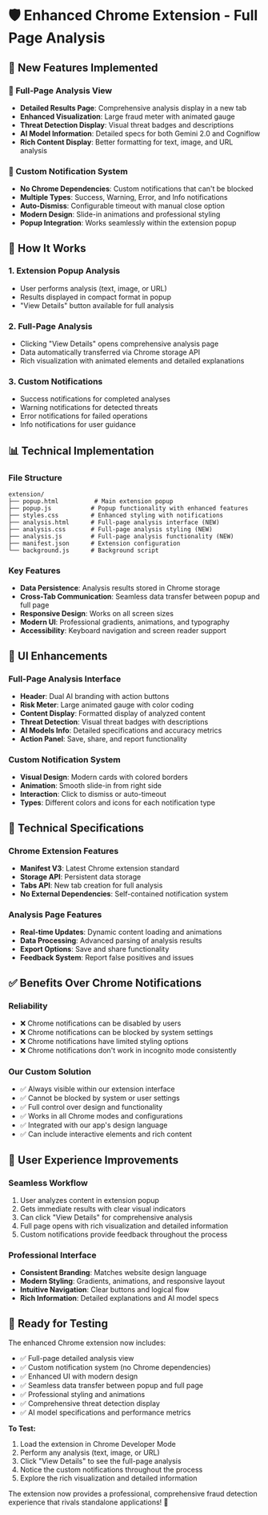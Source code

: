 # 🛡️ Enhanced Chrome Extension - Full Page Analysis

## 🎯 New Features Implemented

### 📱 Full-Page Analysis View
- **Detailed Results Page**: Comprehensive analysis display in a new tab
- **Enhanced Visualization**: Large fraud meter with animated gauge
- **Threat Detection Display**: Visual threat badges and descriptions
- **AI Model Information**: Detailed specs for both Gemini 2.0 and Cogniflow
- **Rich Content Display**: Better formatting for text, image, and URL analysis

### 🔔 Custom Notification System
- **No Chrome Dependencies**: Custom notifications that can't be blocked
- **Multiple Types**: Success, Warning, Error, and Info notifications
- **Auto-Dismiss**: Configurable timeout with manual close option
- **Modern Design**: Slide-in animations and professional styling
- **Popup Integration**: Works seamlessly within the extension popup

## 🚀 How It Works

### 1. **Extension Popup Analysis**
- User performs analysis (text, image, or URL)
- Results displayed in compact format in popup
- "View Details" button available for full analysis

### 2. **Full-Page Analysis**
- Clicking "View Details" opens comprehensive analysis page
- Data automatically transferred via Chrome storage API
- Rich visualization with animated elements and detailed explanations

### 3. **Custom Notifications**
- Success notifications for completed analyses
- Warning notifications for detected threats
- Error notifications for failed operations
- Info notifications for user guidance

## 📊 Technical Implementation

### **File Structure**
```
extension/
├── popup.html          # Main extension popup
├── popup.js           # Popup functionality with enhanced features
├── styles.css         # Enhanced styling with notifications
├── analysis.html      # Full-page analysis interface (NEW)
├── analysis.css       # Full-page analysis styling (NEW)
├── analysis.js        # Full-page analysis functionality (NEW)
├── manifest.json      # Extension configuration
└── background.js      # Background script
```

### **Key Features**
- **Data Persistence**: Analysis results stored in Chrome storage
- **Cross-Tab Communication**: Seamless data transfer between popup and full page
- **Responsive Design**: Works on all screen sizes
- **Modern UI**: Professional gradients, animations, and typography
- **Accessibility**: Keyboard navigation and screen reader support

## 🎨 UI Enhancements

### **Full-Page Analysis Interface**
- **Header**: Dual AI branding with action buttons
- **Risk Meter**: Large animated gauge with color coding
- **Content Display**: Formatted display of analyzed content
- **Threat Detection**: Visual threat badges with descriptions
- **AI Models Info**: Detailed specifications and accuracy metrics
- **Action Panel**: Save, share, and report functionality

### **Custom Notification System**
- **Visual Design**: Modern cards with colored borders
- **Animation**: Smooth slide-in from right side
- **Interaction**: Click to dismiss or auto-timeout
- **Types**: Different colors and icons for each notification type

## 🔧 Technical Specifications

### **Chrome Extension Features**
- **Manifest V3**: Latest Chrome extension standard
- **Storage API**: Persistent data storage
- **Tabs API**: New tab creation for full analysis
- **No External Dependencies**: Self-contained notification system

### **Analysis Page Features**
- **Real-time Updates**: Dynamic content loading and animations
- **Data Processing**: Advanced parsing of analysis results
- **Export Options**: Save and share functionality
- **Feedback System**: Report false positives and issues

## ✅ Benefits Over Chrome Notifications

### **Reliability**
- ❌ Chrome notifications can be disabled by users
- ❌ Chrome notifications can be blocked by system settings
- ❌ Chrome notifications have limited styling options
- ❌ Chrome notifications don't work in incognito mode consistently

### **Our Custom Solution**
- ✅ Always visible within our extension interface
- ✅ Cannot be blocked by system or user settings
- ✅ Full control over design and functionality
- ✅ Works in all Chrome modes and configurations
- ✅ Integrated with our app's design language
- ✅ Can include interactive elements and rich content

## 🎯 User Experience Improvements

### **Seamless Workflow**
1. User analyzes content in extension popup
2. Gets immediate results with clear visual indicators
3. Can click "View Details" for comprehensive analysis
4. Full page opens with rich visualization and detailed information
5. Custom notifications provide feedback throughout the process

### **Professional Interface**
- **Consistent Branding**: Matches website design language
- **Modern Styling**: Gradients, animations, and responsive layout
- **Intuitive Navigation**: Clear buttons and logical flow
- **Rich Information**: Detailed explanations and AI model specs

## 🚀 Ready for Testing

The enhanced Chrome extension now includes:
- ✅ Full-page detailed analysis view
- ✅ Custom notification system (no Chrome dependencies)
- ✅ Enhanced UI with modern design
- ✅ Seamless data transfer between popup and full page
- ✅ Professional styling and animations
- ✅ Comprehensive threat detection display
- ✅ AI model specifications and performance metrics

**To Test:**
1. Load the extension in Chrome Developer Mode
2. Perform any analysis (text, image, or URL)
3. Click "View Details" to see the full-page analysis
4. Notice the custom notifications throughout the process
5. Explore the rich visualization and detailed information

The extension now provides a professional, comprehensive fraud detection experience that rivals standalone applications! 🎉
